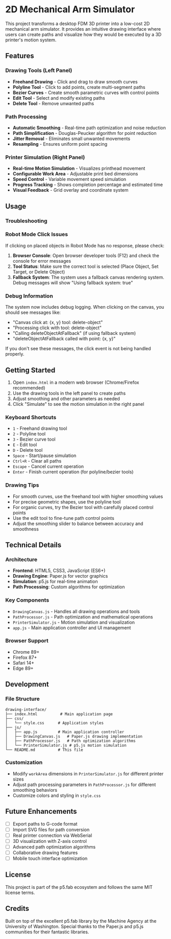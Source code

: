 # 2D Mechanical Arm Simulator

This project transforms a desktop FDM 3D printer into a low-cost 2D mechanical arm simulator. It provides an intuitive drawing interface where users can create paths and visualize how they would be executed by a 3D printer's motion system.

## Features

### Drawing Tools (Left Panel)
- **Freehand Drawing** - Click and drag to draw smooth curves
- **Polyline Tool** - Click to add points, create multi-segment paths
- **Bezier Curves** - Create smooth parametric curves with control points
- **Edit Tool** - Select and modify existing paths
- **Delete Tool** - Remove unwanted paths

### Path Processing
- **Automatic Smoothing** - Real-time path optimization and noise reduction
- **Path Simplification** - Douglas-Peucker algorithm for point reduction
- **Jitter Removal** - Eliminates small unwanted movements
- **Resampling** - Ensures uniform point spacing

### Printer Simulation (Right Panel)
- **Real-time Motion Simulation** - Visualizes printhead movement
- **Configurable Work Area** - Adjustable print bed dimensions
- **Speed Control** - Variable movement speed simulation
- **Progress Tracking** - Shows completion percentage and estimated time
- **Visual Feedback** - Grid overlay and coordinate system

## Usage

### Troubleshooting

### Robot Mode Click Issues

If clicking on placed objects in Robot Mode has no response, please check:

1. **Browser Console**: Open browser developer tools (F12) and check the console for error messages
2. **Tool Status**: Make sure the correct tool is selected (Place Object, Set Target, or Delete Object)
3. **Fallback System**: The system uses a fallback canvas rendering system. Debug messages will show "Using fallback system: true"

### Debug Information

The system now includes debug logging. When clicking on the canvas, you should see messages like:
- "Canvas click at: {x, y} tool: delete-object"
- "Processing click with tool: delete-object"
- "Calling deleteObjectAtFallback" (if using fallback system)
- "deleteObjectAtFallback called with point: {x, y}"

If you don't see these messages, the click event is not being handled properly.

## Getting Started
1. Open `index.html` in a modern web browser (Chrome/Firefox recommended)
2. Use the drawing tools in the left panel to create paths
3. Adjust smoothing and other parameters as needed
4. Click "Simulate" to see the motion simulation in the right panel

### Keyboard Shortcuts
- `1` - Freehand drawing tool
- `2` - Polyline tool  
- `3` - Bezier curve tool
- `E` - Edit tool
- `D` - Delete tool
- `Space` - Start/pause simulation
- `Ctrl+R` - Clear all paths
- `Escape` - Cancel current operation
- `Enter` - Finish current operation (for polyline/bezier tools)

### Drawing Tips
- For smooth curves, use the freehand tool with higher smoothing values
- For precise geometric shapes, use the polyline tool
- For organic curves, try the Bezier tool with carefully placed control points
- Use the edit tool to fine-tune path control points
- Adjust the smoothing slider to balance between accuracy and smoothness

## Technical Details

### Architecture
- **Frontend**: HTML5, CSS3, JavaScript (ES6+)
- **Drawing Engine**: Paper.js for vector graphics
- **Simulation**: p5.js for real-time animation
- **Path Processing**: Custom algorithms for optimization

### Key Components
- `DrawingCanvas.js` - Handles all drawing operations and tools
- `PathProcessor.js` - Path optimization and mathematical operations  
- `PrinterSimulator.js` - Motion simulation and visualization
- `app.js` - Main application controller and UI management

### Browser Support
- Chrome 89+
- Firefox 87+
- Safari 14+
- Edge 89+

## Development

### File Structure
```
drawing-interface/
├── index.html          # Main application page
├── css/
│   └── style.css      # Application styles
├── js/
│   ├── app.js         # Main application controller
│   ├── DrawingCanvas.js   # Paper.js drawing implementation
│   ├── PathProcessor.js   # Path optimization algorithms
│   └── PrinterSimulator.js # p5.js motion simulation
└── README.md          # This file
```

### Customization
- Modify `workArea` dimensions in `PrinterSimulator.js` for different printer sizes
- Adjust path processing parameters in `PathProcessor.js` for different smoothing behaviors
- Customize colors and styling in `style.css`

## Future Enhancements

- [ ] Export paths to G-code format
- [ ] Import SVG files for path conversion
- [ ] Real printer connection via WebSerial
- [ ] 3D visualization with Z-axis control
- [ ] Advanced path optimization algorithms
- [ ] Collaborative drawing features
- [ ] Mobile touch interface optimization

## License

This project is part of the p5.fab ecosystem and follows the same MIT license terms.

## Credits

Built on top of the excellent p5.fab library by the Machine Agency at the University of Washington. Special thanks to the Paper.js and p5.js communities for their fantastic libraries.
